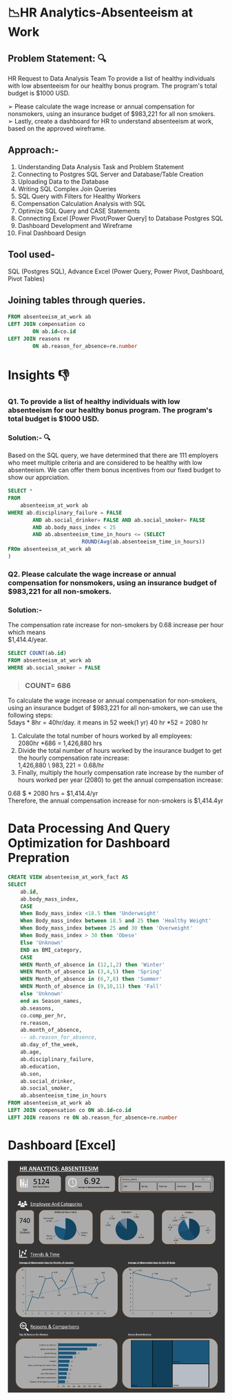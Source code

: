 # 📉HR Analytics-Absenteeism at Work 
## Problem Statement: 🔍 
HR Request to Data Analysis Team To provide a list of healthy individuals with low absenteeism for our healthy bonus program. The program's total budget is $1000 USD.  

➢ Please calculate the wage increase or annual compensation for 
nonsmokers, using an insurance budget of $983,221 for all non
smokers.  
➢ Lastly, create a dashboard for HR to understand absenteeism at work, 
based on the approved wireframe. 

## Approach:-   
1. Understanding Data Analysis Task and Problem Statement  
2. Connecting to Postgres SQL Server and Database/Table Creation  
3. Uploading Data to the Database  
4. Writing SQL Complex Join Queries  
5. SQL Query with Filters for Healthy Workers  
6. Compensation Calculation Analysis with SQL  
7. Optimize SQL Query and CASE Statements  
8. Connecting Excel [Power Pivot/Power Query] to Database Postgres SQL  
9. Dashboard Development and Wireframe  
10. Final Dashboard Design  

## Tool used-  
SQL (Postgres SQL), Advance Excel (Power Query, Power Pivot, Dashboard, 
Pivot Tables) 

## Joining tables through queries. 
```sql SELECT *
FROM absenteeism_at_work ab
LEFT JOIN compensation co 
        ON ab.id=co.id
LEFT JOIN reasons re 
        ON ab.reason_for_absence=re.number  
```
# Insights 👎  
### Q1. To provide a list of healthy individuals with low absenteeism for our healthy bonus program. The program's total budget is $1000 USD.  

### Solution:- 🔍

Based on the SQL query, we have determined that there are 111 employers who 
meet multiple criteria and are considered to be healthy with low absenteeism. We 
can offer them bonus incentives from our fixed budget to show our apprciation.         
```sql
SELECT *
FROM 
    absenteeism_at_work ab    
WHERE ab.disciplinary_failure = FALSE 
        AND ab.social_drinker= FALSE AND ab.social_smoker= FALSE 
        AND ab.body_mass_index < 25 
        AND ab.absenteeism_time_in_hours <= (SELECT 
                        ROUND(Avg(ab.absenteeism_time_in_hours))
FROm absenteeism_at_work ab
)
```
### Q2. Please calculate the wage increase or annual compensation for nonsmokers, using an insurance budget of $983,221 for all non-smokers.  
### Solution:-  
The compensation rate increase for non-smokers by 0.68 increase per hour 
which means  
$1,414.4/year.  
```sql
SELECT COUNT(ab.id)
FROM absenteeism_at_work ab
WHERE ab.social_smoker = FALSE
```
> ### COUNT= 686

To calculate the wage increase or annual compensation for non-smokers, using 
an insurance budget of $983,221 for all non-smokers, we can use the following 
steps:  
5days * 8hr = 40hr/day. it means in 52 week(1 yr) 40 hr *52 = 2080 hr  
1. Calculate the total number of hours worked by all employees:  
2080hr *686 = 1,426,880 hrs  
2. Divide the total number of hours worked by the insurance budget to get the hourly compensation rate increase:  
1,426,880 \ $983,221 = 0.68$/hr  
3. Finally, multiply the hourly compensation rate increase by the number of hours worked per year (2080) to get the annual compensation increase:  

0.68 $ * 2080 hrs = $1,414.4/yr  
Therefore, the annual compensation increase for non-smokers is $1,414.4yr
# Data Processing And Query Optimization for Dashboard Prepration 
```sql
CREATE VIEW absenteeism_at_work_fact AS
SELECT
    ab.id,
    ab.body_mass_index,
    CASE 
    When Body_mass_index <18.5 then 'Underweight'
    When Body_mass_index between 18.5 and 25 then 'Healthy Weight'
    When Body_mass_index between 25 and 30 then 'Overweight'
    When Body_mass_index > 30 then 'Obese'
    Else 'Unknown'
    END as BMI_category,
    CASE
    WHEN Month_of_absence in (12,1,2) then 'Winter'
    WHEN Month_of_absence in (3,4,5) then 'Spring'
    WHEN Month_of_absence in (6,7,8) then 'Summer'
    WHEN Month_of_absence in (9,10,11) then 'Fall'
    else 'Unknown'
    end as Season_names,
    ab.seasons,
    co.comp_per_hr,
    re.reason,
    ab.month_of_absence,
    -- ab.reason_for_absence,
    ab.day_of_the_week,
    ab.age,
    ab.disciplinary_failure,
    ab.education,
    ab.son,
    ab.social_drinker,
    ab.social_smoker,
    ab.absenteeism_time_in_hours
FROM absenteeism_at_work ab
LEFT JOIN compensation co ON ab.id=co.id
LEFT JOIN reasons re ON ab.reason_for_absence=re.number
```
# Dashboard [Excel] 
![Dasbhbard](assets\crop_hr.png)